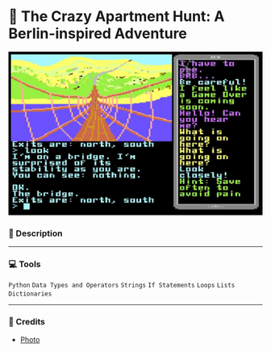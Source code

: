 # :house_with_garden: The Crazy Apartment Hunt: A Berlin-inspired Adventure
![](./images/adventure.jpeg)




### :green_book: Description


---
### :computer: Tools
`Python` `Data Types and Operators` `Strings` `If Statements` `Loops` `Lists` `Dictionaries`


---
### :page_with_curl: Credits
- [Photo](https://www.indieretronews.com/2020/10/survival-messenger-adventure-high.html)

